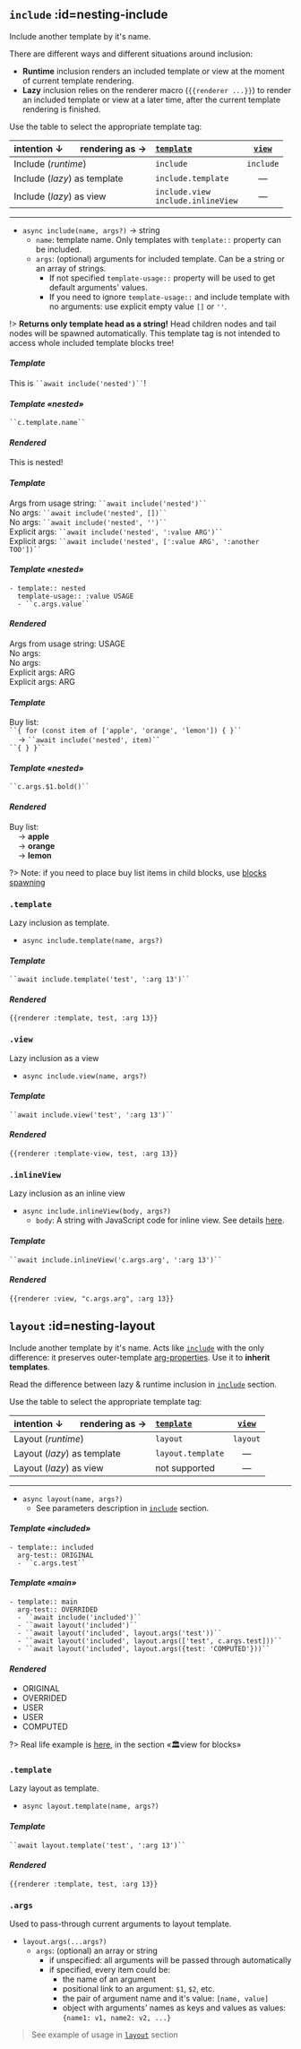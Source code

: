 
## `include` :id=nesting-include
Include another template by it's name.

There are different ways and different situations around inclusion:
- **Runtime** inclusion renders an included template or view at the moment of current template rendering.
- **Lazy** inclusion relies on the renderer macro (`{{renderer ...}}`) to render an included template or view at a later time, after the current template rendering is finished.

Use the table to select the appropriate template tag:

| intention ↓       rendering as → | [`template`](reference__commands.md#template-command) | [`view`](reference__commands.md#template-view-command) |
| :--                          | :--                                     | :--:      |
| Include (*runtime*)          | `include`                               | `include` |
| Include (*lazy*) as template | `include.template`                      | —         |
| Include (*lazy*) as view     | `include.view`<br/>`include.inlineView` | —         |

---


- `async include(name, args?)` → string
    - `name`: template name. Only templates with `template::` property can be included.
    - `args`: (optional) arguments for included template. Can be a string or an array of strings.
        - If not specified `template-usage::` property will be used to get default arguments' values.
        - If you need to ignore `template-usage::` and include template with no arguments: use explicit empty value `[]` or `''`.

!> **Returns only template head as a string!** Head children nodes and tail nodes will be spawned automatically. This template tag is not intended to access whole included template blocks tree!


<!-- tabs:start -->
#### ***Template***
This is ` ``await include('nested')`` `!

#### ***Template «nested»***
` ``c.template.name`` `

#### ***Rendered***
This is nested!
<!-- tabs:end -->


<!-- tabs:start -->
#### ***Template***
Args from usage string: ` ``await include('nested')`` ` \
No args: ` ``await include('nested', [])`` ` \
No args: ` ``await include('nested', '')`` ` \
Explicit args: ` ``await include('nested', ':value ARG')`` ` \
Explicit args: ` ``await include('nested', [':value ARG', ':another TOO'])`` `

#### ***Template «nested»***
```
- template:: nested
  template-usage:: :value USAGE
  - ``c.args.value``
```

#### ***Rendered***
Args from usage string: USAGE \
No args: \
No args: \
Explicit args: ARG \
Explicit args: ARG
<!-- tabs:end -->


<!-- tabs:start -->
#### ***Template***
Buy list: \
` ``{ for (const item of ['apple', 'orange', 'lemon']) { }`` ` \
    → ` ``await include('nested', item)`` ` \
` ``{ } }`` `

#### ***Template «nested»***
` ``c.args.$1.bold()`` `

#### ***Rendered***
Buy list: \
    → **apple** \
    → **orange** \
    → **lemon**
<!-- tabs:end -->

?> Note: if you need to place buy list items in child blocks, use [blocks spawning](reference__tags_advanced.md#blocks-spawn)


### `.template`
Lazy inclusion as template.

- `async include.template(name, args?)`

<!-- tabs:start -->
#### ***Template***
` ``await include.template('test', ':arg 13')`` `

#### ***Rendered***
`{{renderer :template, test, :arg 13}}`

<!-- tabs:end -->


### `.view`
Lazy inclusion as a view

- `async include.view(name, args?)`

<!-- tabs:start -->
#### ***Template***
` ``await include.view('test', ':arg 13')`` `

#### ***Rendered***
`{{renderer :template-view, test, :arg 13}}`

<!-- tabs:end -->


### `.inlineView`
Lazy inclusion as an inline view

- `async include.inlineView(body, args?)`
    - `body`: A string with JavaScript code for inline view. See details [here](reference__commands.md#inline-view-command).

<!-- tabs:start -->
#### ***Template***
` ``await include.inlineView('c.args.arg', ':arg 13')`` `

#### ***Rendered***
`{{renderer :view, "c.args.arg", :arg 13}}`

<!-- tabs:end -->


## `layout` :id=nesting-layout
Include another template by it's name. Acts like [`include`](#nesting-include) with the only difference: it preserves outer-template [arg-properties](reference__args.md#arg-properties). Use it to **inherit templates**.

Read the difference between lazy & runtime inclusion in [`include`](#nesting-include) section.

Use the table to select the appropriate template tag:

| intention ↓       rendering as → | [`template`](reference__commands.md#template-command) | [`view`](reference__commands.md#template-view-command) |
| :--                         | :--               | :--:     |
| Layout (*runtime*)          | `layout`          | `layout` |
| Layout (*lazy*) as template | `layout.template` | —        |
| Layout (*lazy*) as view     | not supported     | —        |

---

- `async layout(name, args?)`
    - See parameters description in [`include`](#nesting-include) section.

<!-- tabs:start -->
#### ***Template «included»***
```
- template:: included
  arg-test:: ORIGINAL
  - ``c.args.test``
```

#### ***Template «main»***
```
- template:: main
  arg-test:: OVERRIDED
  - ``await include('included')``
  - ``await layout('included')``
  - ``await layout('included', layout.args('test'))``
  - ``await layout('included', layout.args(['test', c.args.test]))``
  - ``await layout('included', layout.args({test: 'COMPUTED'}))``
```

#### ***Rendered***
- ORIGINAL
- OVERRIDED
- USER
- USER
- COMPUTED

<!-- tabs:end -->

?> Real life example is [here](https://github.com/stdword/logseq13-full-house-plugin/discussions/9#view-for-blocks), in the section «🏛view for blocks»


### `.template`
Lazy layout as template.

- `async layout.template(name, args?)`

<!-- tabs:start -->
#### ***Template***
` ``await layout.template('test', ':arg 13')`` `

#### ***Rendered***
`{{renderer :template, test, :arg 13}}`

<!-- tabs:end -->


### `.args`
Used to pass-through current arguments to layout template.

- `layout.args(...args?)`
    - `args`: (optional) an array or string
        - if unspecified: all arguments will be passed through automatically
        - if specified, every item could be:
            - the name of an argument
            - positional link to an argument: `$1`, `$2`, etc.
            - the pair of argument name and it's value: `[name, value]`
            - object with arguments' names as keys and values as values: `{name1: v1, name2: v2, ...}`

> See example of usage in [`layout`](#nesting-layout) section
